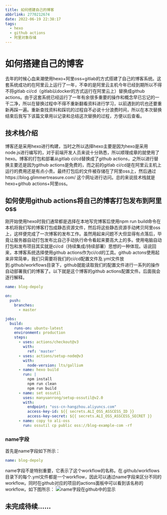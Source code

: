 ```yaml
---
title: 如何搭建自己的博客
abbrlink: 2770212674
date: 2022-06-19 22:38:17
tags:
  - hexo
  - github actions
  - 阿里对象存储
---
```


# 如何搭建自己的博客
去年的时候心血来潮使用hexo+阿里oss+gitlab的方式搭建了自己的博客系统。这套系统成功的在阿里云上运行了一年，不幸的是阿里云主机今年已经到期所以不得不将gitlab ci/cd（gitlab以docker的方式运行在阿里云上）替换成github actions。由于这套系统已经运行了一年有余很多重要的操作和概念早已忘记的一干二净，所以在替换过程中不得不重新翻看资料进行学习，以前遇到的坑也还要重新再踩一遍。重新查找资料和踩坑的过程自不必说十分浪费时间，所以在本次替换结束后我写下该篇文章用以记录和总结这次替换的过程，方便以后查看。

## 技术栈介绍
博客还是采用hexo进行构建，当时之所以选择hexo主要是因为hexo是采用node.js进行编写的，对于前端开发人员来说十分熟悉，所以顺理成章的就使用了hexo。博客的打包和部署从gitlab ci/cd替换成了github actions，之所以进行替换主要还是因为github actions是免费的，而之前的gitlab ci/cd是在阿里云主机上运行的费用还是有点小贵。最终打包后的文件被存储在了阿里oss上，然后通过https://blog.glimmertreasure.com/ 这个网址进行访问。总的来说技术栈就是hexo+github actions+阿里oss。

## 如何使用github actions将自己的博客打包发布到阿里oss
刚开始使用hexo时我们通常都是选择在本地写完博客后使用npm run build命令在本机将我们写的博客打包成静态资源文件，然后将这些静态资源手动拷贝阿里oss上，这样便完成了一次博客的发布工作。虽然用起来问题不大但显得有点落后，毕竟让服务器自动打包发布比自己手动执行命令看起来要高大上的多。使用电脑自动打包和发布项目其实就是ci/cd（持续集成/持续部署）思想的一种体现。话说回来，本博客系统选择使用github actions作为ci/cd的工具。github actons使用起来非常简单，我们只需要将我们的ci/cd配置文件及.yml文件放到.github/workflows目录下，github就能读取我们的配置文件进行一系列的操作自动部署我们的博客了。以下就是这个博客的github actions配置文件。后面我会逐行解释。
```yml
name: blog-depoly

on:
  push:
    branches:
      - master

jobs:
  build:
    runs-on: ubuntu-latest
    environment: production
    steps:
      - uses: actions/checkout@v3
        with:
          ref: 'master'
      - uses: actions/setup-node@v3
        with:
          node-version: lts/gallium
      - name: hexo build
        run: |
          npm install
          npm run clean
          npm run build
      - name: set ossutil
        uses: manyuanrong/setup-ossutil@v2.0
        with:
          endpoint: "oss-cn-hangzhou.aliyuncs.com"
          access-key-id: ${{ secrets.ALI_OSS_ASSCESS_ID }}
          access-key-secret: ${{ secrets.ALI_OSS_ASSCESS_SECRET }}
      - name: copy to ali-oss
        run: ossutil cp public oss://blog-example-com -rf
```
### name字段
首先是name字段如下所示：
```yml
name: blog-depoly 
```
name字段不是特别重要，它表示了这个workflow的名称。在.github/workflows目录下的每个.yml文件都是一个workflow，因此可以通过name字段来区分不同的workflow。同时在github对应的项目的actions面板中可以看到该名称的workflow。如下图所示：
![name字段在github中的显示](https://picture-glimmertreasure-com.oss-cn-hangzhou.aliyuncs.com/20220623225856.png)

## 未完成待续......
